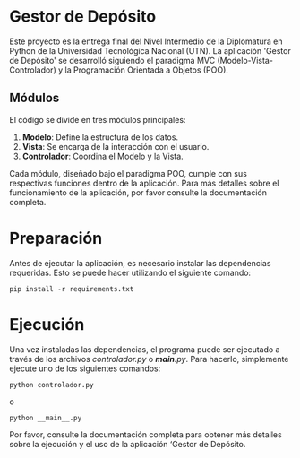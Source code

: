 # Gestor de Depósito

Este proyecto es la entrega final del Nivel Intermedio de la Diplomatura en Python de la Universidad Tecnológica Nacional (UTN). La aplicación 'Gestor de Depósito' se desarrolló siguiendo el paradigma MVC (Modelo-Vista-Controlador) y la Programación Orientada a Objetos (POO).

## Módulos

El código se divide en tres módulos principales:

1. **Modelo**: Define la estructura de los datos.
2. **Vista**: Se encarga de la interacción con el usuario.
3. **Controlador**: Coordina el Modelo y la Vista.

Cada módulo, diseñado bajo el paradigma POO, cumple con sus respectivas funciones dentro de la aplicación. Para más detalles sobre el funcionamiento de la aplicación, por favor consulte la documentación completa.

# Preparación

Antes de ejecutar la aplicación, es necesario instalar las dependencias requeridas. Esto se puede hacer utilizando el siguiente comando:

`pip install -r requirements.txt`

# Ejecución

Una vez instaladas las dependencias, el programa puede ser ejecutado a través de los archivos *controlador.py* o *__main__.py*. Para hacerlo, simplemente ejecute uno de los siguientes comandos:

`python controlador.py`

o

`python __main__.py`

Por favor, consulte la documentación completa para obtener más detalles sobre la ejecución y el uso de la aplicación ‘Gestor de Depósito.
